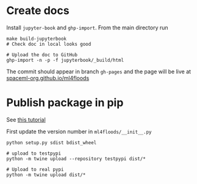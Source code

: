 # Create docs

Install `jupyter-book` and `ghp-import`. From the main directory run

```bask
make build-jupyterbook
# Check doc in local looks good

# Upload the doc to GitHub
ghp-import -n -p -f jupyterbook/_build/html
```
The commit should appear in branch `gh-pages` and the page will be live at [spaceml-org.github.io/ml4floods](https://spaceml-org.github.io/ml4floods)

# Publish package in pip

See [this tutorial](https://towardsdatascience.com/how-to-publish-a-python-package-to-pypi-7be9dd5d6dcd)

First update the version number in `ml4floods/__init__.py`

```
python setup.py sdist bdist_wheel

# upload to testpypi
python -m twine upload --repository testpypi dist/*

# Upload to real pypi
python -m twine upload dist/*
```
